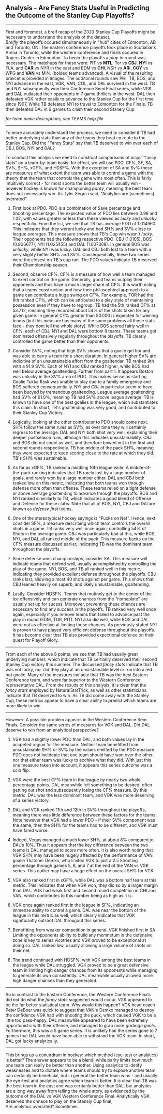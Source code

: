 Analysis - Are Fancy Stats Useful in Predicting the Outcome of the Stanley Cup Playoffs?
---
---
First and foremost, a breif recap of the 2020 Stanley Cup Playoffs might be necessary to understand the analysis of the dataset.  
*Breifly* the playoffs occured simultaneously in "hub" cities of Edmonton, AB and Toronto, ON. The eastern conference playoffs took place in Scotiabank Arena in Toronto, while the western conference and finals occured in Rogers Center in Edmonton. To begin the playoffs a *play-in* round was necessary. The matchups for these were: PIT vs **MTL**, Tor vs **CBJ**, **NYI** vs FLA. and **CAR** vs NYR in the east and EDM vs **CHI**, NSH vs **ARI**, **CGY** vs WPG and **VAN** vs MIN. (bolded teams advanced). A visual of the resulting brakcet is provided in Images. 
The additonal rounds saw PHI, TB, BOS, and NYI advance in the east, VGK, VAN, COL, and DAL survived in the west. TB and NYI subsequently won their Conference Semi Final series, while VGK and DAL outlasted their opponents in 7 game thrillers in the west. 
DAL then defeated VGK rather easily to advance to the Stanley Cup for the first time since 1997, While TB defeated NYI to travel to Edmonton for the Finals. 
TB then defeated DAL in 6 games to claim their second Stanely Cup

*for team name descriptions, see* TEAMS *help file* 

---

To more accurately understand the process, we need to consider if TB had better underlying stats than any of the teams they beat en route to the Stanley Cup. Did the "Fancy Stats" say that TB deserved to win over each of CBJ, BOS, NYI and DAL? 

To conduct this analysis we need to construct comparisons of major "fancy stats" on a team-by-team basis: for effect, we will use PDO, CF%, SF, SA, SV%, SH%, xGF%, and HDSF%. With the exception of SA and Sv% these are measures of what extent the team was able to control a game with the theory that the team that controls the game wins most often. This is fairly intuitively correct - for most sports the better team will usually win - however hockey is known for championing *parity*, meaning the best team does not necessarily win. As Tyler Seguin said, "Analytics are [sometimes] overrated".   
  
1. First look at PDO. PDO is a combination of Save percentage and Shooting percentage. The expected value of PDO lies between 0.98 and 1.02, with values greater or less than these viewed as *lucky* and *unlucky* respectfully. From the list, we see that TB has average PDO of 1.014960. This indicates that they werent lucky and had SH% and SV% close to league averages. This measure shows that TB's Cup win wasn't *lucky*. Their opponents had the following respective PDO: CBJ (1.0105), BOS (0.906677), NYI (1.025455) and DAL (1.007308). In general BOS was *unlucky*, while NYI was *lucky*. DAL and CBJ both lost to a team with a very slighty better SH% and SV%. Consequentially, these two series were the closest on TB's cup run. The PDO values indicate TB deserved their Championship season. 
  
2. Second, observe CF%. CF% is a measure of how well a team managed to exert control on the game. Generally, good teams outplay their opponents and thus have a much larger share of CF%. It is worth noting that a teams construction and how their philosophical approach to a game can contribute a huge swing on CF%. For example, TOR had the 6th ranked CF%, which can be attributed to a play style of maintaining possession even if they have to regroup. TB had the 5th ranked CF% at 53.712, meaning they recorded about 54% of the shots taken for any given game. In general CF% greater than 50.000 is expected for winning teams (but this measure has many of the same problems all these stats face - they dont tell the whole story). While BOS scored fairly well in CF%, each of CBJ, NYI and DAL were bottom 8 teams. These teams got dominated offensively regularly throughout the playoffs. TB clearly controlled the game better than their opponents. 
  
3. Consider SV%, noting that high SV% shows that a goalie got *hot* and was able to carry a team for a short duration. In general higher SV% are indicitive of an unsustainable effort from the goaltender. TB ranked 9th with a 91.9 SV%. Each of NYI and CBJ ranked higher, while BOS had well below average goaltending. Further from part 1. It appears Boston was unlucky in the SV% area of PDO. This makes sense as starting Goalie Tukka Rask was unable to play due to a family emergency and BOS suffered consequentially. NYI and CBJ in particular seem to have been buoyed by tremendous goaltending. League average goaltending had SV% of 91.0%, meaning TB had SV% above league average. TB is known to have one of the best goalies in the league, which substantiates this claim. In short, TB's goaltending was very good, and contributed to their Stanley Cup Victory. 
  
4. Logically, looking at the other contributor to PDO should come next. SH% follow the same rules as SV%, as over time they will certainly regress to the average. DAL and NYI both shot very well, explaining their deeper postseason runs, although this indicates unsustainability. CBJ and BOS did not shoot as well, and therefore bowed out in the first and second rounds respectively. TB had middle of the pack SH%, meaning they were expected to keep scoring close to the rate at which they did. TB's SH% was sustainable. 

5. As far as xGF%, TB ranked a middling 10th league wide. A middle-of-the-pack ranking indicates that TB rarely lost by a large number of goals, and rarely won by a large number either. DAL and CBJ both ranked low on this metric, indicating that both teams won through defense more often than offense. These teams relied on a tight defense or above average goaltending to advance through the playoffs. BOS and NYI ranked simmilarly to TB, which indicates a good blend of Offense and Defense for these clubs. Note that all of BOS, NYI, CBJ and DAl are known as *defense first* teams. 
  
6. One of the stereotypical hockey sayings is "Pucks on Net". Hence, next consider SF%, a measure describing which team controls the overall shots in a game. TB ranks very well once again, controlling 54% of Shots in the average game. CBJ was particularly bad at this, while BOS, NYI, and DAL all ranked middle of the pack. This measure backs up the CF% measure discussed earlier, indicating TB was the dominant team throughout the playoffs. 

7. Since defense wins championships, consider SA. This measure will indicate teams that defend well, usually accomplished by controlling the play of the game. NYI, BOS, and TB all ranked well in this metric, indicating they provided excellent defense throughout the playoffs. CBJ ranks last, allowing almost 40 shots against per game. This shows that CBJ leaned heavily on superb, and likely unsustainable, goaltending. 

8. Lastly, Consider HDSF%. Teams that routinely get to the center of the ice offensively and can generate chances from the "homeplate" are usually set up for sucess. Moreover, preventing these chances are necessary to find any success in the playoffs. TB ranked very well once again, especially if you remove teams that failed to advance past the play in round (EDM, TOR, PIT). NYI also did well, while BOS and DAL were not as effective at limiting these chances. As previously stated NYI is proven to have played very efficient defense throughout the playoffs. It has become clear that TB also provided expectional defense on their quest for Playoff Glory. 

---
From each of the above 8 points, we see that TB had usually great underlying numbers, which indicate that TB certianly deserved their second Stanley Cup victory this summer. The discussed *fancy stats* indicate that TB was not lucky, nor did they play at an unsustainable level or run into a red hot goalie. Many of the measures indiacte that TB was the best Eastern Conference team, and were far superior to the Western Conference representative DAL. From the results of this analysis, it is clear that the *fancy stats* employed by NaturalStatTrick, as well as other statisticians, indicate that TB deserved to win. As TB did come away with the Stanley Cup, these metrics appear to have a clear ability to predict which teams are more likely to win. 

---

However: A possible problem appears in the Western Conference Semi Finals. Consider the same series of measures for VGK and DAL. Did DAL deserve to win from an analytical perspective? 

1. VGK had a slightly lower PDO than DAL, and both values lay in the accpeted region for the measure. Neither team benefitted from unsustainable SH% or SV% by the values emitted by the PDO measure. PDO does not indidcate that one team should have won over the other, nor that either team was lucky to acchive what they did. With just this one measure taken into account, it appears this series outcome was a coin flip. 
  
2. VGK were the best CF% team in the league by nearly two whole percentage points. DAL meanwhile left something to be desired, often getting out shot and subsequently losing the CF% measure. By this metric, DAL was the less dominant team, and VGK was more deserving of a series victory. 
  
3. DAL and VGK ranked 11th and 12th in SV% throughout the playoffs, meaning there was little difference between these factors for the teams. Note however that VGK had a lower PDO - if their SV% component was the same, then the SH% for the teams had to be different, and VGK must have fared worse. 
  
4. Indeed, Vegas managed a much lower SH%, at about 8% compared to DAL's 10%. Thus it appears that the key difference between the two teams is DAL managed to score more often. It is also worth noting that VGK SH% may have been hugely affected by the performance of VAN goalie Thatcher Demko, who limited VGK to just a 2.5 Shooting percentage through games 5, 6, and 7 at the end of the VAN vs VGK series. This outlier may have a huge effect on the overall SH% for VGK
  
5. VGK also ranked first in xGF%, while DAL was a bottom half team at this metric. This indicates that when VGK won, they did so by a larger margin than DAL. VGK had weak first and second round competition in CHI and VAN, which contributes to this number being as high as it is. 

6. VGK once again ranked first in the league in SF%, indicating an immense ability to control a game. DAL was near the bottom of the league in this metric as well, which clearly indicates that VGK significantly outshot DAL througout this series.   

7. Benefitting from weaker competition in general, VGK finished first in SA. Limiting the opponents ability to build any momnetum in the defensive zone is key to series vicotries and VGK proved to be exceptional at doing so. DAL ranked low, usually allowing a large volume of shots on their net. 

8. The trend continued with HDSF%, with VGK among the best teams in the league while DAL struggled. VGK proved to be a great defensive team in limiting high danger chances from its opponents while managing to generate its own consistently. DAL meanwhile usually allowed more high danger chances than they generated. 

---
So in contrast to the Eastern Conference, the Western Conference Finals did not do what the *fancy stats* suggested would occur. VGK appeared to be the far better statistical team. Why would this happen? VGK head coach Peter DeBoer was quick to suggest that VAN's Demko managed to destroy the confidence VGK had with shooting the puck, which caused VGK to be a little too pass-happy. DAL meanwhile appeared to have been extremely opportunistic with their offense, and managed to grab more *garbage goals*. Furthermore, this was a 5 game series. It is unlikely had the series gone to 7 games that DAL would have been able to withstand the VGK team. In short, DAL got lucky analytically. 

---

This brings up a conundrum in hockey: which method (eye-test or analytics) is better? The answer appears to be a blend, while parity limits how much one team can really be better than another. Using analytics to idetify weaknesses and to dictate where teams should try to expose another team can certainly be beneficial, but in general the better team wins - and usually the eye-test and analytics agree which team is better. It is clear that TB was the best team in the east and was certianly better than DAL, but analytics are a long way away from telling the whole story, as evidenced by the outcome of the DAL vs VGK Western Conference Final. Analytically VGK deserved the chnace to play on the Stanely Cup final,  
Are analytics overrated? Sometimes.  
